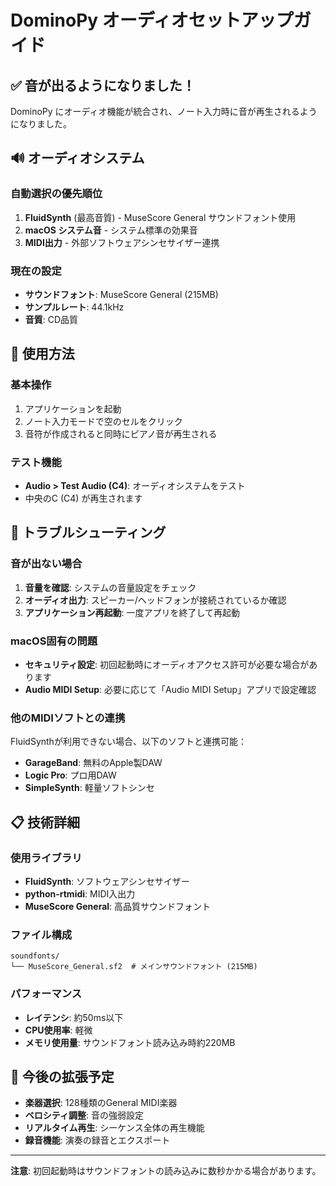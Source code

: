 # DominoPy オーディオセットアップガイド

## ✅ 音が出るようになりました！

DominoPy にオーディオ機能が統合され、ノート入力時に音が再生されるようになりました。

## 🔊 オーディオシステム

### 自動選択の優先順位
1. **FluidSynth** (最高音質) - MuseScore General サウンドフォント使用
2. **macOS システム音** - システム標準の効果音
3. **MIDI出力** - 外部ソフトウェアシンセサイザー連携

### 現在の設定
- **サウンドフォント**: MuseScore General (215MB)
- **サンプルレート**: 44.1kHz
- **音質**: CD品質

## 🎵 使用方法

### 基本操作
1. アプリケーションを起動
2. ノート入力モードで空のセルをクリック
3. 音符が作成されると同時にピアノ音が再生される

### テスト機能
- **Audio > Test Audio (C4)**: オーディオシステムをテスト
- 中央のC (C4) が再生されます

## 🔧 トラブルシューティング

### 音が出ない場合
1. **音量を確認**: システムの音量設定をチェック
2. **オーディオ出力**: スピーカー/ヘッドフォンが接続されているか確認
3. **アプリケーション再起動**: 一度アプリを終了して再起動

### macOS固有の問題
- **セキュリティ設定**: 初回起動時にオーディオアクセス許可が必要な場合があります
- **Audio MIDI Setup**: 必要に応じて「Audio MIDI Setup」アプリで設定確認

### 他のMIDIソフトとの連携
FluidSynthが利用できない場合、以下のソフトと連携可能：
- **GarageBand**: 無料のApple製DAW
- **Logic Pro**: プロ用DAW
- **SimpleSynth**: 軽量ソフトシンセ

## 📋 技術詳細

### 使用ライブラリ
- **FluidSynth**: ソフトウェアシンセサイザー
- **python-rtmidi**: MIDI入出力
- **MuseScore General**: 高品質サウンドフォント

### ファイル構成
```
soundfonts/
└── MuseScore_General.sf2  # メインサウンドフォント (215MB)
```

### パフォーマンス
- **レイテンシ**: 約50ms以下
- **CPU使用率**: 軽微
- **メモリ使用量**: サウンドフォント読み込み時約220MB

## 🎯 今後の拡張予定

- **楽器選択**: 128種類のGeneral MIDI楽器
- **ベロシティ調整**: 音の強弱設定
- **リアルタイム再生**: シーケンス全体の再生機能
- **録音機能**: 演奏の録音とエクスポート

---

**注意**: 初回起動時はサウンドフォントの読み込みに数秒かかる場合があります。